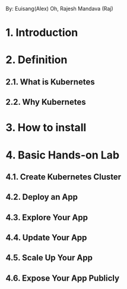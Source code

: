 By: Euisang(Alex) Oh, Rajesh Mandava (Raj)
# 1.	Introduction


# 2.	Definition
## 2.1.	What is Kubernetes

## 2.2.	Why Kubernetes



# 3.	How to install 


# 4.	Basic Hands-on Lab



## 4.1.	Create Kubernetes Cluster


## 4.2.	Deploy an App


## 4.3.	Explore Your App


## 4.4.	Update Your App


## 4.5.	Scale Up Your App


## 4.6.	Expose Your App Publicly





